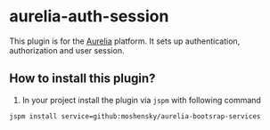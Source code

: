 # aurelia-auth-session

This plugin is for the [Aurelia](http://www.aurelia.io/) platform. It sets up authentication, authorization and user session.


## How to install this plugin?

1. In your project install the plugin via `jspm` with following command

  ```shell
  jspm install service=github:moshensky/aurelia-bootsrap-services
  ```

